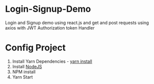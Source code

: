 # Login-Signup-Demo
Login and Signup demo using react.js and get and post requests using axios with JWT  Authorization token Handler

# Config Project 
1. Install Yarn Dependencies - [yarn install](https://yarnpkg.com/lang/en/docs/install/#mac-stable) 
2. Install [NodeJS](https://nodejs.org)
3. NPM install 
4. Yarn Start

#
